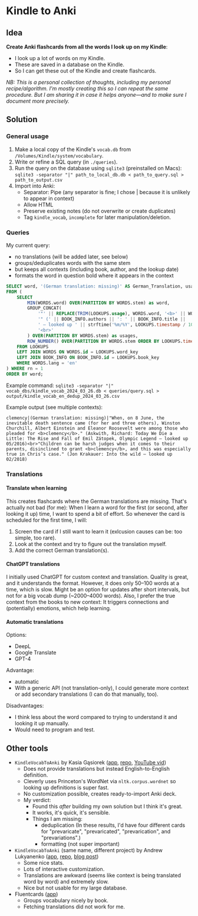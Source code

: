 # Kindle to Anki

## Idea

__Create Anki flashcards from all the words I look up on my Kindle__:
- I look up a lot of words on my Kindle.
- These are saved in a database on the Kindle.
- So I can get these out of the Kindle and create flashcards.

_NB: This is a personal collection of thoughts, including my personal recipe/algorithm. I'm mostly creating this so I can repeat the same procedure. But I am sharing it in case it helps anyone—and to make sure I document more precisely._

## Solution

### General usage

1. Make a local copy of the Kindle's `vocab.db` from `/Volumes/Kindle/system/vocabulary`.
2. Write or refine a SQL query (in `./queries`).
3. Run the query on the database using `sqlite3` (preinstalled on Macs): `sqlite3 -separator "|" path_to_local_db.db < path_to_query.sql > path_to_output.csv`
4. Import into Anki:
    - Separator: Pipe (any separator is fine; I chose | because it is unlikely to appear in context)
    - Allow HTML
    - Preserve existing notes (do not overwrite or create duplicates)
    - Tag `kindle_vocab`, `incomplete` for later manipulation/deletion.

### Queries

My current query:
- no translations (will be added later, see below)
- groups/deduplicates words with the same stem
- but keeps all contexts (including book, author, and the lookup date)
- formats the word in question bold where it appears in the context

```sql
SELECT word, '(German translation: missing)' AS German_Translation, usages
FROM (
    SELECT
        MIN(WORDS.word) OVER(PARTITION BY WORDS.stem) as word,
        GROUP_CONCAT(
            '"' || REPLACE(TRIM(LOOKUPS.usage), WORDS.word, '<b>' || WORDS.word || '</b>') || 
            '" (' || BOOK_INFO.authors || ': ' || BOOK_INFO.title || 
            ' — looked up ' || strftime('%m/%Y', LOOKUPS.timestamp / 1000, 'unixepoch') || ')', 
            '<br>'
        ) OVER(PARTITION BY WORDS.stem) as usages,
        ROW_NUMBER() OVER(PARTITION BY WORDS.stem ORDER BY LOOKUPS.timestamp) as rn
    FROM LOOKUPS
    LEFT JOIN WORDS ON WORDS.id = LOOKUPS.word_key
    LEFT JOIN BOOK_INFO ON BOOK_INFO.id = LOOKUPS.book_key
    WHERE WORDS.lang = 'en'
) WHERE rn = 1
ORDER BY word;
```

Example command: `sqlite3 -separator "|" vocab_dbs/kindle_vocab_2024_03_26.db < queries/query.sql > output/kindle_vocab_en_dedup_2024_03_26.csv`

Example output (see multiple contexts):

```
clemency|(German translation: missing)|"When, on 8 June, the inevitable death sentence came (for her and three others), Winston Churchill, Albert Einstein and Eleanor Roosevelt were among those who pleaded for <b>clemency</b>." (Askwith, Richard: Today We Die a Little: The Rise and Fall of Emil Zátopek, Olympic Legend — looked up 05/2016)<br>"Children can be harsh judges when it comes to their parents, disinclined to grant <b>clemency</b>, and this was especially true in Chris’s case." (Jon Krakauer: Into the wild — looked up 02/2018)
```

### Translations

#### Translate when learning

This creates flashcards where the German translations are missing. That's actually not bad (for me): When I learn a word for the first (or second, after looking it up) time, I want to spend a bit of effort. So whenever the card is scheduled for the first time, I will:
1. Screen the card if I still want to learn it (exlcusion causes can be: too simple, too rare).
2. Look at the context and try to figure out the translation myself.
3. Add the correct German translation(s).

#### ChatGPT translations

I initially used ChatGPT for custom context and translation. Quality is great, and it understands the format. However, it does only 50–100 words at a time, which is slow. Might be an option for updates after short intervals, but not for a big vocab dump (~2000–4000 words). Also, I prefer the true context from the books to new context: It triggers connections and (potentially) emotions, which help learning.

#### Automatic translations

Options:
- DeepL
- Google Translate
- GPT-4

Advantage:
- automatic
- With a generic API (not translation-only), I could generate more context or add secondary translations (I can do that manually, too).

Disadvantages:
- I think less about the word compared to trying to understand it and looking it up manually.
- Would need to program and test.

## Other tools

- `KindleVocabToAnki` by Kasia Gąsiorek ([app](https://kindle-vocab-to-anki.vercel.app/), [repo](https://github.com/hebiscus/KindleVocabToAnki), [YouTube vid](https://www.youtube.com/watch?v=oYFIydvBSEk))
    - Does not provide translations but instead English-to-English definition.
    - Cleverly uses Princeton's WordNet via `nltk.corpus.wordnet` so looking up definitions is super fast.
    - No customization possible, creates ready-to-import Anki deck.
    - My verdict:
        - Found this _after_ building my own solution but I think it's great.
        - It works, it's quick, it's sensible.
        - Things I am missing:
            - deduplication (In these results, I'd have four different cards for "prevaricate", "prevaricated", "prevarication", and "prevariations".)
            - formatting (not super important)
- `KindleVocabToAnki` (same name, different project) by Andrew Lukyanenko ([app](https://kindlevocabtoanki.streamlit.app/), [repo](https://github.com/Erlemar/KindleVocabToAnki), [blog post](https://artgor.medium.com/kindlevocabtoanki-app-importing-words-from-your-kindle-to-anki-for-language-learning-40e062bfc04e))
    - Some nice stats.
    - Lots of interactive customization.
    - Translations are awkward (seems like context is being translated word by word) and extremely slow.
    - Nice but not usable for my large database.
- Fluentcards ([app](https://fluentcards.com/kindle))
    - Groups vocabulary nicely by book.
    - Fetching translations did not work for me.
